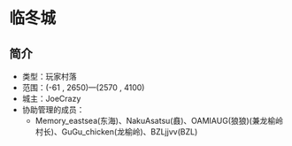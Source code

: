 # 临冬城

## 简介

* 类型：玩家村落
* 范围：\(-61 , 2650\)—\(2570 , 4100\)
* 城主：JoeCrazy 
* 协助管理的成员：
  * Memory\_eastsea\(东海\)、NakuAsatsu\(鼖\)、OAMIAUG\(狼狼\)\(兼龙榆岭村长\)、GuGu\_chicken\(龙榆岭\)、BZLjjvv\(BZL\)

